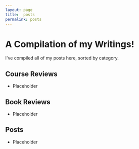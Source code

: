 ```yaml
---
layout: page
title:  posts
permalink: posts
---
```

# A Compilation of my Writings!
I've compiled all of my posts here, sorted by category.

## Course Reviews
- Placeholder
## Book Reviews
- Placeholder
## Posts
- Placeholder